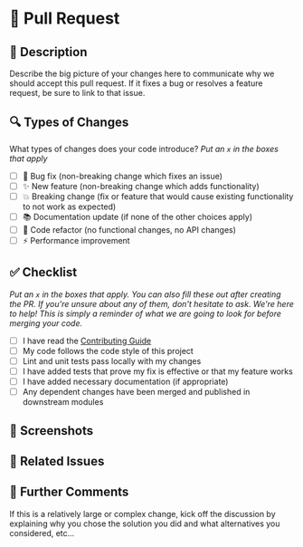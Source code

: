# 🚀 Pull Request

## 📝 Description

Describe the big picture of your changes here to communicate why we should accept this pull request. If it fixes a bug or resolves a feature request, be sure to link to that issue.

## 🔍 Types of Changes

What types of changes does your code introduce?
_Put an `x` in the boxes that apply_

- [ ] 🐛 Bug fix (non-breaking change which fixes an issue)
- [ ] ✨ New feature (non-breaking change which adds functionality)
- [ ] 💥 Breaking change (fix or feature that would cause existing functionality to not work as expected)
- [ ] 📚 Documentation update (if none of the other choices apply)
- [ ] 🧹 Code refactor (no functional changes, no API changes)
- [ ] ⚡ Performance improvement

## ✅ Checklist

_Put an `x` in the boxes that apply. You can also fill these out after creating the PR. If you're unsure about any of them, don't hesitate to ask. We're here to help! This is simply a reminder of what we are going to look for before merging your code._

- [ ] I have read the [Contributing Guide](/CONTRIBUTING.md)
- [ ] My code follows the code style of this project
- [ ] Lint and unit tests pass locally with my changes
- [ ] I have added tests that prove my fix is effective or that my feature works
- [ ] I have added necessary documentation (if appropriate)
- [ ] Any dependent changes have been merged and published in downstream modules

## 📸 Screenshots

<!-- If your change includes UI changes, please include screenshots or GIFs -->

## 🔗 Related Issues

<!-- Link related issues below. Insert the issue link or issue number after the word "Closes" -->
<!-- For example: Closes #123 -->

## 💬 Further Comments

If this is a relatively large or complex change, kick off the discussion by explaining why you chose the solution you did and what alternatives you considered, etc...